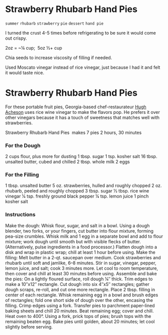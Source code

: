 # Strawberry Rhubarb Hand Pies

`summer` `rhubarb` `strawberry` `pie` `dessert` `hand pie`

I turned the crust 4\-5 times before refrigerating to be sure it would come out crispy.

2oz = ~¼ cup;  5oz ½\+ cup

Chia seeds to increase viscosity of filling if needed.

Used Moscato vinegar instead of rice vinegar, just because I had it and felt it would taste nice.

# Strawberry Rhubarb Hand Pies

 
 For these portable fruit pies, Georgia\-based chef\-restaurateur [Hugh Acheson](http://hughacheson.com/) uses rice wine vinegar to make the flavors pop. He prefers it over other vinegars because it has a touch of sweetness that matches well with strawberries.

 Strawberry Rhubarb Hand Pies 
 makes 7 pies 
  2 hours, 30 minutes 
 ### For the Dough

   2 cups flour, plus more for dusting
  1 tbsp. sugar
  1 tsp. kosher salt
  16 tbsp. unsalted butter, cubed and chilled
  2 tbsp. whole milk
  2 eggs
 
 ### For the Filling

   1 tbsp. unsalted butter
  5 oz. strawberries, hulled and roughly chopped
  2 oz. rhubarb, peeled and roughly chopped
  3 tbsp. sugar
  1⁄2 tbsp. rice wine vinegar
  1⁄4 tsp. freshly ground black pepper
  1⁄4 tsp. lemon juice
  1 pinch kosher salt
 
 ### Instructions

   Make the dough: Whisk flour, sugar, and salt in a bowl. Using a dough blender, two forks, or your fingers, cut butter into flour mixture, forming pea\-size crumbles. Whisk milk and 1 egg in a separate bowl and add to flour mixture; work dough until smooth but with visible flecks of butter. \(Alternatively, pulse ingredients in a food processor.\) Flatten dough into a disk and wrap in plastic wrap; chill at least 1 hour before using.
  Make the filling: Melt butter in a 2\-qt. saucepan over medium. Cook strawberries and rhubarb until soft and jamlike, 6–8 minutes. Stir in sugar, vinegar, pepper, lemon juice, and salt; cook 3 minutes more. Let cool to room temperature, then cover and chill at least 30 minutes before using.
  Assemble and bake the pies: On a lightly floured surface, roll dough 1⁄4″ thick. Trim edges to make a 10″x12″ rectangle. Cut dough into six 4″x5″ rectangles; gather dough scraps, re\-roll, and cut one more rectangle. Place 2 tbsp. filling in center of each rectangle. Whisk remaining egg in a bowl and brush edges of rectangles; fold one short side of dough over the other, encasing the filling. Crimp edges using a fork. Transfer pies to parchment paper\-lined baking sheets and chill 20 minutes. Beat remaining egg; cover and chill.
  Heat oven to 400°. Using a fork, prick tops of pies; brush tops with the remaining beaten egg. Bake pies until golden, about 20 minutes; let cool slightly before serving.
